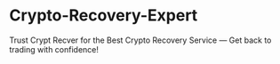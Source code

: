 # Crypto-Recovery-Expert
Trust Crypt Recver for the Best Crypto Recovery Service — Get back to trading with confidence!
